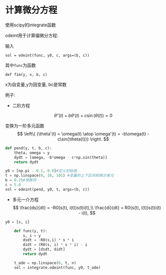 

# 计算微分方程

使用scipy的integrate函数



odeint用于计算偏微分方程:

输入

```
sol = odeint(func, y0, c, args=(b, c))
```

其中`func`为函数

```
def fim(y, x, b, c)
```

x为自变量,y为因变量, bc是常数



例子:

- 二阶方程

$$
\theta''(t) + b\theta'(t) + c\sin(\theta(t)) = 0
$$

变换为一阶多元函数
$$
\left\{
        {\theta'(t) = \omega(t) \atop
        \omega'(t) = -b\omega(t) - c\sin(\theta(t))}
	\right.
$$


```python
def pend(y, t, b, c):
    theta, omega = y
    dydt = [omega, -b*omega - c*np.sin(theta)]
  	return dydt

y0 = [np.pi - 0.1, 0.0]#定义初始值
t = np.linspace(0, 10, 101) #变量的上下区间和微分单元
b = 0.25#常数项
c = 5.0
sol = odeint(pend, y0, t, args=(b, c))
```



- 多元一介方程
  $$
  \frac{ds}{dt} = -R0(s(t), i(t))s(t)i(t),\\
  \frac{di}{dt} = R0(s(t), i(t))s(t)i(t) - i(t),
  $$
  

```python
y0 = [s, i]

    def func(y, t):
        s, i = y
        dsdt = -R0(s,i) * s * i
        didt = (R0(s, i) * s * i) - i
        dydt = [dsdt, didt]
        return dydt

    t_ode = np.linspace(0, t, n)
    sol = integrate.odeint(func, y0, t_ode)
```

